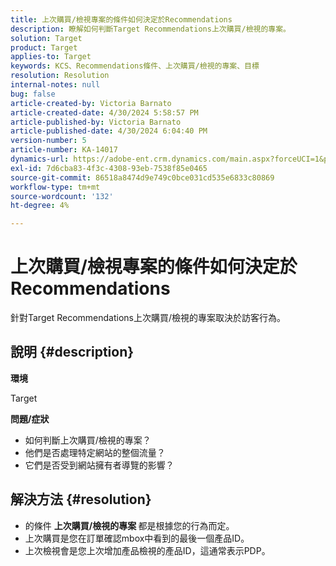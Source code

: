 ```yaml
---
title: 上次購買/檢視專案的條件如何決定於Recommendations
description: 瞭解如何判斷Target Recommendations上次購買/檢視的專案。
solution: Target
product: Target
applies-to: Target
keywords: KCS、Recommendations條件、上次購買/檢視的專案、目標
resolution: Resolution
internal-notes: null
bug: false
article-created-by: Victoria Barnato
article-created-date: 4/30/2024 5:58:57 PM
article-published-by: Victoria Barnato
article-published-date: 4/30/2024 6:04:40 PM
version-number: 5
article-number: KA-14017
dynamics-url: https://adobe-ent.crm.dynamics.com/main.aspx?forceUCI=1&pagetype=entityrecord&etn=knowledgearticle&id=f1a4cd4e-1b07-ef11-9f89-000d3a31b84a
exl-id: 7d6cba83-4f3c-4308-93eb-7538f85e0465
source-git-commit: 86518a8474d9e749c0bce031cd535e6833c80869
workflow-type: tm+mt
source-wordcount: '132'
ht-degree: 4%

---
```


# 上次購買/檢視專案的條件如何決定於Recommendations


針對Target Recommendations上次購買/檢視的專案取決於訪客行為。

## 說明 {#description}


<b>環境</b>

Target



<b>問題/症狀</b>

- 如何判斷上次購買/檢視的專案？
- 他們是否處理特定網站的整個流量？
- 它們是否受到網站擁有者導覽的影響？





## 解決方法 {#resolution}


- 的條件 <b>上次購買/檢視的專案 </b>都是根據您的行為而定。
- 上次購買是您在訂單確認mbox中看到的最後一個產品ID。
- 上次檢視會是您上次增加產品檢視的產品ID，這通常表示PDP。
